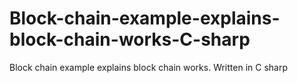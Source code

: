 # Block-chain-example-explains-block-chain-works-C-sharp
Block chain example explains block chain works. Written in C sharp
